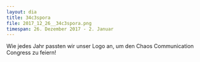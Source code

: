 ```yaml
---
layout: dia
title: 34c3spora
file: 2017_12_26__34c3spora.png
timespan: 26. Dezember 2017 - 2. Januar
---
```


Wie jedes Jahr passten wir unser Logo an, um den Chaos Communication Congress zu feiern!
